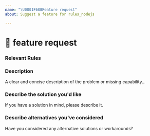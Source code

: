 ```yaml
---
name: "\U0001F680Feature request"
about: Suggest a feature for rules_nodejs

---
```

<!--🔅🔅🔅🔅🔅🔅🔅🔅🔅🔅🔅🔅🔅🔅🔅🔅🔅🔅🔅🔅🔅🔅🔅🔅🔅🔅🔅🔅🔅🔅🔅

Oh hi there! 😄 

To expedite issue processing please search open and closed issues before submitting a new one.
Existing issues often contain information about workarounds, resolution, or progress updates.

🔅🔅🔅🔅🔅🔅🔅🔅🔅🔅🔅🔅🔅🔅🔅🔅🔅🔅🔅🔅🔅🔅🔅🔅🔅🔅🔅🔅🔅🔅🔅🔅🔅-->


# 🚀 feature request

### Relevant Rules

<!-- Tell us if you want to add a feature to an existing rule or add a new rule -->

<!--

If you're looking for a new rule first make sure you check awesome-bazel for an
curated list of existing bazel rules https://github.com/jin/awesome-bazel

If you don't find what you're looking for there, before opening a feature request make sure
this repository is the right place for that.

We have a list of requirements that the rules in this repository need to follow.
You can check them in the README.md file of the project.

-->

### Description

<!-- ✍️--> A clear and concise description of the problem or missing capability...


### Describe the solution you'd like

<!-- ✍️--> If you have a solution in mind, please describe it.


### Describe alternatives you've considered

<!-- ✍️--> Have you considered any alternative solutions or workarounds?

